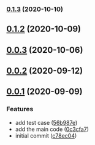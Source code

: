 ### [0.1.3](https://github.com/mljs/nGMCA/compare/v0.1.2...v0.1.3) (2020-10-10)

## [0.1.2](https://github.com/mljs/nGMCA/compare/v0.1.1...v0.1.2) (2020-10-09)



## [0.0.3](https://github.com/mljs/nGMCA/compare/v0.0.2...v0.0.3) (2020-10-06)



## [0.0.2](https://github.com/mljs/nGMCA/compare/v0.0.1...v0.0.2) (2020-09-12)



## [0.0.1](https://github.com/mljs/nGMCA/compare/c78ec0450751ca42f70b71e56322422bd1f2cf39...v0.0.1) (2020-09-09)


### Features

* add test case ([56b987e](https://github.com/mljs/nGMCA/commit/56b987ee4b50fbc4d534c52d8b1280525999028f))
* add the main code ([0c3cfa7](https://github.com/mljs/nGMCA/commit/0c3cfa7d6c7723198d684df747834b6e51a290a3))
* initial commit ([c78ec04](https://github.com/mljs/nGMCA/commit/c78ec0450751ca42f70b71e56322422bd1f2cf39))



